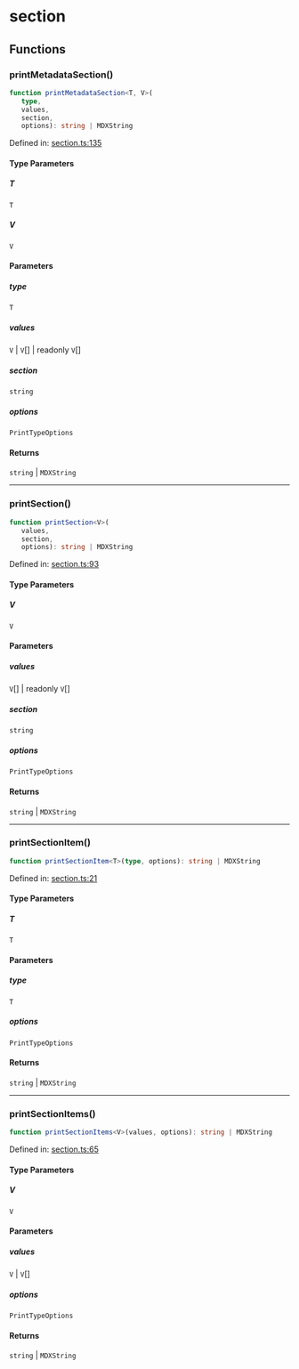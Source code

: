 # section

## Functions

### printMetadataSection()

```ts
function printMetadataSection<T, V>(
   type, 
   values, 
   section, 
   options): string | MDXString
```

Defined in: [section.ts:135](https://github.com/graphql-markdown/graphql-markdown/blob/main/packages/printer-legacy/src/section.ts#L135)

#### Type Parameters

##### T

`T`

##### V

`V`

#### Parameters

##### type

`T`

##### values

`V` | `V`[] | readonly `V`[]

##### section

`string`

##### options

`PrintTypeOptions`

#### Returns

`string` \| `MDXString`

***

### printSection()

```ts
function printSection<V>(
   values, 
   section, 
   options): string | MDXString
```

Defined in: [section.ts:93](https://github.com/graphql-markdown/graphql-markdown/blob/main/packages/printer-legacy/src/section.ts#L93)

#### Type Parameters

##### V

`V`

#### Parameters

##### values

`V`[] | readonly `V`[]

##### section

`string`

##### options

`PrintTypeOptions`

#### Returns

`string` \| `MDXString`

***

### printSectionItem()

```ts
function printSectionItem<T>(type, options): string | MDXString
```

Defined in: [section.ts:21](https://github.com/graphql-markdown/graphql-markdown/blob/main/packages/printer-legacy/src/section.ts#L21)

#### Type Parameters

##### T

`T`

#### Parameters

##### type

`T`

##### options

`PrintTypeOptions`

#### Returns

`string` \| `MDXString`

***

### printSectionItems()

```ts
function printSectionItems<V>(values, options): string | MDXString
```

Defined in: [section.ts:65](https://github.com/graphql-markdown/graphql-markdown/blob/main/packages/printer-legacy/src/section.ts#L65)

#### Type Parameters

##### V

`V`

#### Parameters

##### values

`V` | `V`[]

##### options

`PrintTypeOptions`

#### Returns

`string` \| `MDXString`
